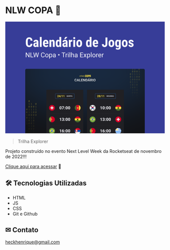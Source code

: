 # NLW COPA 🚀

![preview](./fundo.png)

> Trilha Explorer

Projeto construído no evento Next Level Week da Rocketseat de novembro de 2022!!!

[Clique aqui para acessar](https://henriqueheck.github.io/NLW-Copa-2022/) 🔗

## 🛠 Tecnologias Utilizadas

- HTML
- JS
- CSS
- Git e Github

## ✉ Contato

heckhenrique@gmail.com
